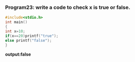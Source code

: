 ### Program23: write a code to check x is true or false.
```c
#include<stdio.h>
int main()
{
int x=10;
if(x==20)printf("true");
else printf("false");
}
```
**output:false**
